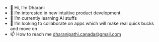 - 👋 Hi, I’m Dharani
- 👀 I’m interested in new intuitive product development
- 🌱 I’m currently learning AI stuffs
- 💞️ I’m looking to collaborate on apps which will make real quick bucks and move on
- 📫 How to reach me dharanipathi.canada@gmail.com


<!---
Niceguyi-Canada/Niceguyi-Canada is a ✨ special ✨ repository because its `README.md` (this file) appears on your GitHub profile.
You can click the Preview link to take a look at your changes.
--->
